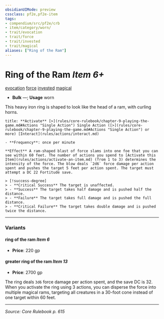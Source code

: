 ```yaml
---
obsidianUIMode: preview
cssclass: pf2e,pf2e-item
tags:
- compendium/src/pf2e/crb
- item/category/worn/
- trait/evocation
- trait/force
- trait/invested
- trait/magical
aliases: ["Ring of the Ram"]
---
```

# Ring of the Ram *Item 6+*  
[evocation](rules/traits/evocation.md "Evocation School Trait")  [force](rules/traits/force.md "Force Energy & Element Trait")  [invested](rules/traits/invested.md "Invested Item Trait")  [magical](rules/traits/magical.md "Magical Item Trait")  

- **Bulk** —; **Usage** worn

This heavy iron ring is shaped to look like the head of a ram, with curling horns.

```ad-embed-ability
title: **Activate** [>](rules/core-rulebook/chapter-9-playing-the-game.md#Actions "Single Action") Single Action ([>](rules/core-rulebook/chapter-9-playing-the-game.md#Actions "Single Action") or more) [Interact](rules/actions/interact.md)

- **Frequency**: once per minute

**Effect** A ram-shaped blast of force slams into one foe that you can see within 60 feet. The number of actions you spend to [Activate this Item](rules/actions/activate-an-item.md) (from 1 to 3) determines the intensity of the force. The blow deals `2d6` force damage per action spent and pushes the target 5 feet per action spent. The target must attempt a DC 22 Fortitude save.

> [!success-degree] 
> - **Critical Success** The target is unaffected.
> - **Success** The target takes half damage and is pushed half the distance.
> - **Failure** The target takes full damage and is pushed the full distance.
> - **Critical Failure** The target takes double damage and is pushed twice the distance.
```

---

### Variants

#### ring of the ram *Item 6*

- **Price**: 220 gp

#### greater ring of the ram *Item 13*

- **Price**: 2700 gp

The ring deals `3d6` force damage per action spent, and the save DC is 32. When you activate the ring using 3 actions, you can disperse the force into multiple magical rams, targeting all creatures in a 30-foot cone instead of one target within 60 feet.

---
*Source: Core Rulebook p. 615*